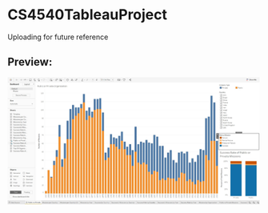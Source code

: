 # CS4540TableauProject
Uploading for future reference

## Preview:
![](https://github.com/BSWriter/CS4540TableauProject/blob/main/Tableau%20Project%20Preview.jpg)
